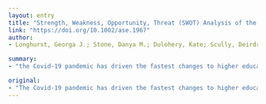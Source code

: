 ```yaml
---
layout: entry
title: "Strength, Weakness, Opportunity, Threat (SWOT) Analysis of the Adaptations to Anatomical Education in the United Kingdom and Republic of Ireland in Response to the COIVD-19 Pandemic"
link: "https://doi.org/10.1002/ase.1967"
author:
- Longhurst, Georga J.; Stone, Danya M.; Dulohery, Kate; Scully, Deirdre; Campbell, Thomas; Smith, Claire F.

summary:
- "the Covid-19 pandemic has driven the fastest changes to higher education across the globe. This has led to an almost immediate switch to distance learning by higher education institutions. The study sought to identify the approaches taken in the United Kingdom and Republic of Ireland to deliver anatomical education through online means. Key themes included the opportunity to develop new online resources and the chance to engage in new academic collaborations. Academics frequently mentioned the challenge that time constraints could place on quality and effectiveness of these resources."

original:
- "The Covid-19 pandemic has driven the fastest changes to higher education across the globe, necessitated by social distancing measures preventing any face to face teaching. This has led to an almost immediate switch to distance learning by higher education institutions. Anatomy faces some unique challenges. Intrinsically, anatomy is a three-dimensional subject that requires a sound understanding of the relationships between structures, often achieved by the study of human cadaveric material, models and virtual resources. This study sought to identify the approaches taken in the United Kingdom and Republic of Ireland to deliver anatomical education through online means. Data were collected from 14 different universities in the United Kingdom and Republic of Ireland and compared adopting a thematic analysis approach. Once themes were generated, they were collectively brought together using a strength, weakness, opportunity, threat (SWOT) analysis. Key themes included the opportunity to develop new online resources and the chance to engage in new academic collaborations. Academics frequently mentioned the challenge that time constrains could place on the quality and effectiveness of these resources; especially as in many cases the aim of these resources is to compensate for a lack of exposure to cadaveric exposure. Comparisons of the actions taken by multiple higher education institutions reveals the ways that academics have tried to balance this demand. Discussions will facilitate decisions being made by higher education institutions regarding adapting the curriculum and assessment methods in anatomy."
---
```


